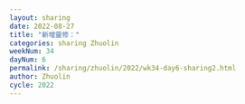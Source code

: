 ```yaml
---
layout: sharing
date: 2022-08-27
title: "新增靈修："
categories: sharing Zhuolin
weekNum: 34
dayNum: 6
permalink: /sharing/zhuolin/2022/wk34-day6-sharing2.html
author: Zhuolin
cycle: 2022
---  
```

